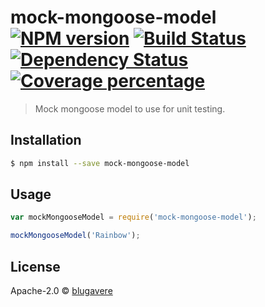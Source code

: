 # mock-mongoose-model [![NPM version][npm-image]][npm-url] [![Build Status][travis-image]][travis-url] [![Dependency Status][daviddm-image]][daviddm-url] [![Coverage percentage][coveralls-image]][coveralls-url]
> Mock mongoose model to use for unit testing.

## Installation

```sh
$ npm install --save mock-mongoose-model
```

## Usage

```js
var mockMongooseModel = require('mock-mongoose-model');

mockMongooseModel('Rainbow');
```
## License

Apache-2.0 © [blugavere](http://benlugavere.com)


[npm-image]: https://badge.fury.io/js/mock-mongoose-model.svg
[npm-url]: https://npmjs.org/package/mock-mongoose-model
[travis-image]: https://travis-ci.org/blugavere/mock-mongoose-model.svg?branch=master
[travis-url]: https://travis-ci.org/blugavere/mock-mongoose-model
[daviddm-image]: https://david-dm.org/blugavere/mock-mongoose-model.svg?theme=shields.io
[daviddm-url]: https://david-dm.org/blugavere/mock-mongoose-model
[coveralls-image]: https://coveralls.io/repos/blugavere/mock-mongoose-model/badge.svg
[coveralls-url]: https://coveralls.io/r/blugavere/mock-mongoose-model
